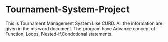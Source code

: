 # Tournament-System-Project
This is Tournament Management System Like CURD.
All the information are given in the ms word document.
The program have Advance concept of Function, Loops, Nested-if,Condotional statements.




